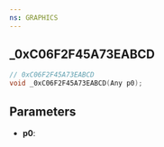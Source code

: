 ```yaml
---
ns: GRAPHICS
---
```

## _0xC06F2F45A73EABCD

```c
// 0xC06F2F45A73EABCD
void _0xC06F2F45A73EABCD(Any p0);
```

## Parameters
* **p0**:
